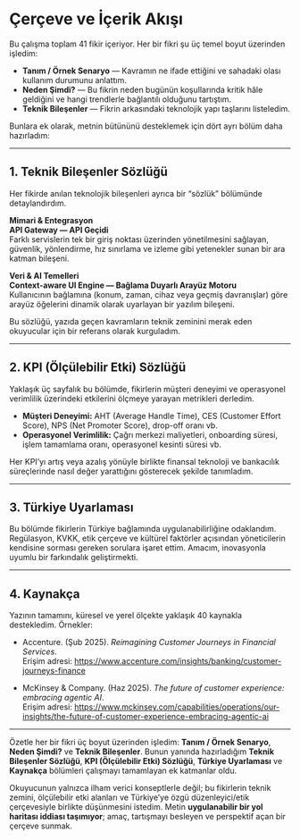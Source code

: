 # Çerçeve ve İçerik Akışı

Bu çalışma toplam 41 fikir içeriyor. Her bir fikri şu üç temel boyut üzerinden işledim:

- **Tanım / Örnek Senaryo** — Kavramın ne ifade ettiğini ve sahadaki olası kullanım durumunu anlattım.  
- **Neden Şimdi?** — Bu fikrin neden bugünün koşullarında kritik hâle geldiğini ve hangi trendlerle bağlantılı olduğunu tartıştım.  
- **Teknik Bileşenler** — Fikrin arkasındaki teknolojik yapı taşlarını listeledim.  

Bunlara ek olarak, metnin bütününü desteklemek için dört ayrı bölüm daha hazırladım:

---

## 1. Teknik Bileşenler Sözlüğü

Her fikirde anılan teknolojik bileşenleri ayrıca bir “sözlük” bölümünde detaylandırdım.  

**Mimari & Entegrasyon**  
**API Gateway — API Geçidi**  
Farklı servislerin tek bir giriş noktası üzerinden yönetilmesini sağlayan, güvenlik, yönlendirme, hız sınırlama ve izleme gibi yetenekler sunan bir ara katman bileşeni.  

**Veri & AI Temelleri**  
**Context-aware UI Engine — Bağlama Duyarlı Arayüz Motoru**  
Kullanıcının bağlamına (konum, zaman, cihaz veya geçmiş davranışlar) göre arayüz öğelerini dinamik olarak uyarlayan bir yazılım bileşeni.  

Bu sözlüğü, yazıda geçen kavramların teknik zeminini merak eden okuyucular için bir referans olarak kurguladım.

---

## 2. KPI (Ölçülebilir Etki) Sözlüğü

Yaklaşık üç sayfalık bu bölümde, fikirlerin müşteri deneyimi ve operasyonel verimlilik üzerindeki etkilerini ölçmeye yarayan metrikleri derledim.  

- **Müşteri Deneyimi:** AHT (Average Handle Time), CES (Customer Effort Score), NPS (Net Promoter Score), drop-off oranı vb.  
- **Operasyonel Verimlilik:** Çağrı merkezi maliyetleri, onboarding süresi, işlem tamamlama oranı, operasyonel kesinti süresi vb.  

Her KPI’yı artış veya azalış yönüyle birlikte finansal teknoloji ve bankacılık süreçlerinde nasıl değer yarattığını gösterecek şekilde tanımladım.

---

## 3. Türkiye Uyarlaması

Bu bölümde fikirlerin Türkiye bağlamında uygulanabilirliğine odaklandım. Regülasyon, KVKK, etik çerçeve ve kültürel faktörler açısından yöneticilerin kendisine sorması gereken sorulara işaret ettim. Amacım, inovasyonla uyumlu bir farkındalık geliştirmekti.

---

## 4. Kaynakça

Yazının tamamını, küresel ve yerel ölçekte yaklaşık 40 kaynakla destekledim. Örnekler:

- Accenture. (Şub 2025). *Reimagining Customer Journeys in Financial Services*.  
  Erişim adresi: <https://www.accenture.com/insights/banking/customer-journeys-finance>  

- McKinsey & Company. (Haz 2025). *The future of customer experience: embracing agentic AI*.  
  Erişim adresi: <https://www.mckinsey.com/capabilities/operations/our-insights/the-future-of-customer-experience-embracing-agentic-ai>

---

Özetle her bir fikri üç boyut üzerinden işledim: **Tanım / Örnek Senaryo**, **Neden Şimdi?** ve **Teknik Bileşenler**. Bunun yanında hazırladığım **Teknik Bileşenler Sözlüğü**, **KPI (Ölçülebilir Etki) Sözlüğü**, **Türkiye Uyarlaması** ve **Kaynakça** bölümleri çalışmayı tamamlayan ek katmanlar oldu.  

Okuyucunun yalnızca ilham verici konseptlerle değil; bu fikirlerin teknik zemini, ölçülebilir etki alanları ve Türkiye’ye özgü düzenleyici/etik çerçevesiyle birlikte düşünmesini istedim. Metin **uygulanabilir bir yol haritası iddiası taşımıyor**; amaç, tartışmayı besleyen ve perspektif açan bir çerçeve sunmak.